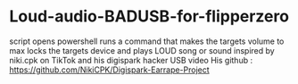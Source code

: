 # Loud-audio-BADUSB-for-flipperzero
 script opens powershell runs a command that makes the targets volume to max locks the targets device and plays LOUD song or sound
 inspired by niki.cpk on TikTok and his digispark hacker USB video 
 His github : https://github.com/NikiCPK/Digispark-Earrape-Project
